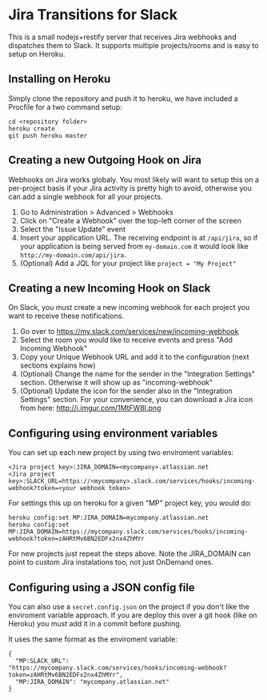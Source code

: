 Jira Transitions for Slack
==========================
This is a small nodejs+restify server that receives Jira webhooks and dispatches them to Slack. It supports multiple projects/rooms and is easy to setup on Heroku.

## Installing on Heroku
Simply clone the repository and push it to heroku, we have included a Procfile for a two command setup:

    cd <repository folder>
    heroku create
    git push heroku master

## Creating a new Outgoing Hook on Jira
Webhooks on Jira works globaly. You most likely will want to setup this on a per-project basis if your Jira activity is pretty high to avoid, otherwise you can add a single webhook for all your projects.

 1. Go to Administration > Advanced > Webhooks
 2. Click on "Create a Webhook" over the top-left corner of the screen
 3. Select the "Issue Update" event
 4. Insert your application URL. The receiving endpoint is at `/api/jira`, so if your application is being served from `my-domain.com` it would look like `http://my-domain.com/api/jira`.
 5. (Optional) Add a JQL for your project like `project = "My Project"`

## Creating a new Incoming Hook on Slack
On Slack, you must create a new incoming webhook for each project you want to receive these notifications.

  1. Go over to https://my.slack.com/services/new/incoming-webhook
  2. Select the room you would like to receive events and press "Add Incoming Webhook"
  3. Copy your Unique Webhook URL and add it to the configuration (next sections explains how)
  4. (Optional) Change the name for the sender in the "Integration Settings" section. Otherwise it will show up as "incoming-webhook"
  5. (Optional) Update the icon for the sender also in the "Integration Settings" section. For your convenience, you can download a Jira icon from here: http://i.imgur.com/1MtFW8I.png

## Configuring using environment variables
You can set up each new project by using two enviroment variables:

    <Jira project key>:JIRA_DOMAIN=<mycompany>.atlassian.net
    <Jira project key>:SLACK_URL=https://<mycompany>.slack.com/services/hooks/incoming-webhook?token=<your webhook token>

For settings this up on heroku for a given "MP" project key, you would do:

    heroku config:set MP:JIRA_DOMAIN=mycompany.atlassian.net
    heroku config:set MP:JIRA_DOMAIN=https://mycompany.slack.com/services/hooks/incoming-webhook?token=zAHRtMv6BN2EDFx2nx4ZhMYr

For new projects just repeat the steps above. Note the JIRA_DOMAIN can point to custom Jira instalations too, not just OnDemand ones.

## Configuring using a JSON config file
You can also use a `secret.config.json` on the project if you don't like the enviroment variable approach. If you are deploy this over a git hook (like on Heroku) you must add it in a commit before pushing.

It uses the same format as the enviroment variable:

    {
      "MP:SLACK_URL": "https://mycompany.slack.com/services/hooks/incoming-webhook?token=zAHRtMv6BN2EDFx2nx4ZhMYr",
      "MP:JIRA_DOMAIN": "mycompany.atlassian.net"
    }
